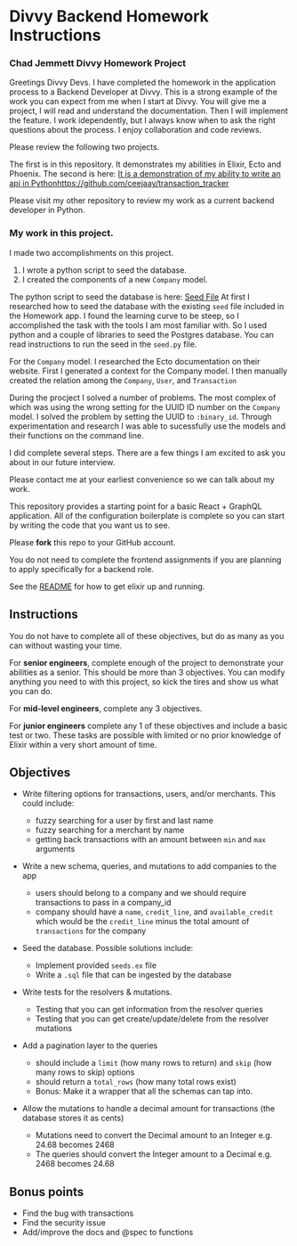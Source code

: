 # Divvy Backend Homework Instructions

### Chad Jemmett Divvy Homework Project

Greetings Divvy Devs. 
I have completed the homework in the application process to a Backend Developer at Divvy.
This is a strong example of the work you can expect from me when I start at Divvy. You will give me a project, I will
read and understand the documentation. Then I will implement the feature. 
I work idependently, but I always know when to ask the right questions about the process. I enjoy collaboration and code
reviews.

Please review the following two projects.


The first is in this repository. It demonstrates my abilities in Elixir, Ecto and Phoenix.
The second is here: [It is a demonstration of my ability to write an api in Python]()https://github.com/ceejaay/transaction_tracker

Please visit my other repository to review my work as a current backend developer in Python.

### My work in this project. 
I made two accomplishments on this project.

1. I wrote a python script to seed the database.
2. I created the components of a new `Company` model.

The python script to seed the database is here: [Seed File](https://github.com/ceejaay/web-homework/blob/master/seed.py)
At first I researched how to seed the database with the existing `seed` file included in the Homework app. I found the
learning curve to be steep, so I accomplished the task with the tools I am most familiar with. So I used python and a
couple of libraries to seed the Postgres database.
You can read instructions to run the seed in the `seed.py` file.

For the `Company` model. I researched the Ecto documentation on their website. First I generated a context for the
Company model. I then manually created the relation among the `Company`, `User`, and `Transaction`

During the procject I solved a number of problems. The most complex of which was using the wrong setting for the UUID ID
number on the `Company` model. I solved the problem by setting the UUID to `:binary_id`. Through experimentation and
research I was able to sucessfully use the models and their functions on the command line.

I did complete several steps. There are a few things I am excited to ask you about in our future interview. 

Please contact me at your earliest convenience so we can talk about my work.


This repository provides a starting point for a basic React + GraphQL application.
All of the configuration boilerplate is complete so you can start by writing the code that you want us to see.

Please **fork** this repo to your GitHub account.

You do not need to complete the frontend assignments if you are planning to apply specifically for a backend role.

See the [README](https://github.com/DivvyPayHQ/web-homework/blob/master/elixir/README.md) for how to get elixir up and running. 

## Instructions

You do not have to complete all of these objectives, but do as many as you can without wasting your time.

For **senior engineers**, complete enough of the project to demonstrate your abilities as a senior.  This should be more than 3 objectives.  You can modify anything you need to with this project, so kick the tires and show us what you can do.

For **mid-level engineers**, complete any 3 objectives.

For **junior engineers** complete any 1 of these objectives and include a basic test or two.  These tasks are possible with limited or no prior knowledge of Elixir within a very short amount of time.

## Objectives

 * Write filtering options for transactions, users, and/or merchants. This could include:
   * fuzzy searching for a user by first and last name
   * fuzzy searching for a merchant by name
   * getting back transactions with an amount between `min` and `max` arguments

 * Write a new schema, queries, and mutations to add companies to the app
   * users should belong to a company and we should require transactions to pass in a company_id
   * company should have a `name`, `credit_line`, and `available_credit` which would be the `credit_line` minus the total amount of `transactions` for the company

 * Seed the database.  Possible solutions include:
   * Implement provided `seeds.ex` file
   * Write a `.sql` file that can be ingested by the database

 * Write tests for the resolvers & mutations.
   * Testing that you can get information from the resolver queries
   * Testing that you can get create/update/delete from the resolver mutations

 * Add a pagination layer to the queries
   * should include a `limit` (how many rows to return) and `skip` (how many rows to skip) options
   * should return a `total_rows` (how many total rows exist)
   * Bonus: Make it a wrapper that all the schemas can tap into.

 * Allow the mutations to handle a decimal amount for transactions (the database stores it as cents)
   * Mutations need to convert the Decimal amount to an Integer e.g. 24.68 becomes 2468
   * The queries should convert the Integer amount to a Decimal e.g. 2468 becomes 24.68

## Bonus points
 * Find the bug with transactions
 * Find the security issue
 * Add/improve the docs and @spec to functions
